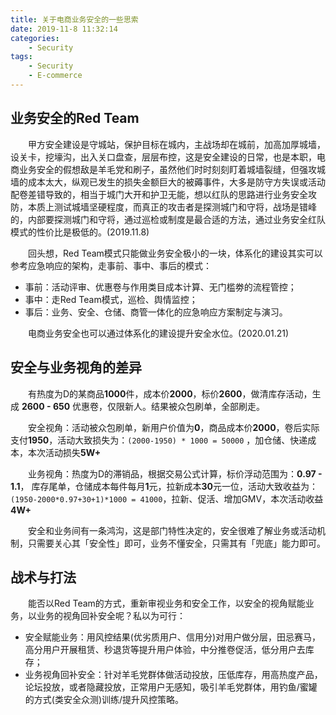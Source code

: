 ```yaml
---
title: 关于电商业务安全的一些思索
date: 2019-11-8 11:32:14
categories: 
    - Security
tags:
    - Security
    - E-commerce
---
```


## 业务安全的Red Team

&emsp;&emsp;甲方安全建设是守城站，保护目标在城内，主战场却在城前，加高加厚城墙，设关卡，挖壕沟，出入关口盘查，层层布控，这是安全建设的日常，也是本职，电商业务安全的假想敌是羊毛党和刷子，虽然他们时时刻刻盯着城墙裂缝，但强攻城墙的成本太大，纵观已发生的损失金额巨大的被薅事件，大多是防守方失误或活动配卷差错导致的，相当于城门大开和护卫无能，想以红队的思路进行业务安全攻防，本质上测试城墙坚硬程度，而真正的攻击者是探测城门和守将，战场是错峰的，内部要探测城门和守将，通过巡检或制度是最合适的方法，通过业务安全红队模式的性价比是极低的。(2019.11.8)

&emsp;&emsp;回头想，Red Team模式只能做业务安全极小的一块，体系化的建设其实可以参考应急响应的架构，走事前、事中、事后的模式：

*   事前：活动评审、优惠卷与作用类目成本计算、无门槛劵的流程管控；
*   事中：走Red Team模式，巡检、舆情监控；
*   事后：业务、安全、仓储、商管一体化的应急响应方案制定与演习。

&emsp;&emsp;电商业务安全也可以通过体系化的建设提升安全水位。(2020.01.21)



## 安全与业务视角的差异

&emsp;&emsp;有热度为D的某商品**1000**件，成本价**2000**，标价**2600**，做清库存活动，生成 **2600 - 650** 优惠卷，仅限新人。结果被众包刷单，全部刷走。

&emsp;&emsp;安全视角：活动被众包刷单，新用户价值为**0**，商品成本价**2000**，卷后实际支付**1950**，活动大致损失为：`(2000-1950) * 1000 = 50000` ，加仓储、快递成本，本次活动损失**5W+**

&emsp;&emsp;业务视角：热度为D的滞销品，根据交易公式计算，标价浮动范围为：**0.97 - 1.1**，
库存尾单，仓储成本每件每月**1**元，拉新成本**30**元一位，活动大致收益为：`(1950-2000*0.97+30+1)*1000 = 41000`，拉新、促活、增加GMV，本次活动收益**4W+**

&emsp;&emsp;安全和业务间有一条鸿沟，这是部门特性决定的，安全很难了解业务或活动机制，只需要关心其「安全性」即可，业务不懂安全，只需其有「兜底」能力即可。

## 战术与打法

&emsp;&emsp;能否以Red Team的方式，重新审视业务和安全工作，以安全的视角赋能业务，以业务的视角回补安全呢？私以为可行：
* 安全赋能业务：用风控结果(优劣质用户、信用分)对用户做分层，田忌赛马，高分用户开展租赁、秒退货等提升用户体验，中分推卷促活，低分用户去库存；
* 业务视角回补安全：针对羊毛党群体做活动投放，压低库存，用高热度产品，论坛投放，或者隐藏投放，正常用户无感知，吸引羊毛党群体，用钓鱼/蜜罐的方式(类安全众测)训练/提升风控策略。